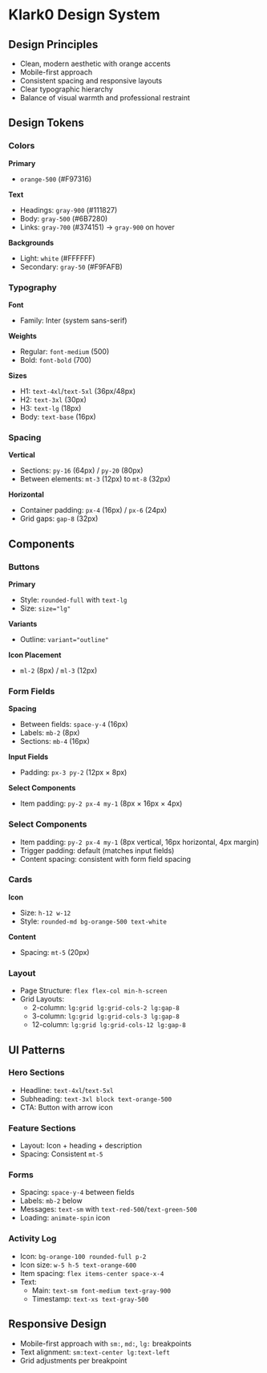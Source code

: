 # Klark0 Design System

## Design Principles

- Clean, modern aesthetic with orange accents
- Mobile-first approach
- Consistent spacing and responsive layouts
- Clear typographic hierarchy
- Balance of visual warmth and professional restraint

## Design Tokens

### Colors

**Primary**

- `orange-500` (#F97316)

**Text**

- Headings: `gray-900` (#111827)
- Body: `gray-500` (#6B7280)
- Links: `gray-700` (#374151) → `gray-900` on hover

**Backgrounds**

- Light: `white` (#FFFFFF)
- Secondary: `gray-50` (#F9FAFB)

### Typography

**Font**

- Family: Inter (system sans-serif)

**Weights**

- Regular: `font-medium` (500)
- Bold: `font-bold` (700)

**Sizes**

- H1: `text-4xl`/`text-5xl` (36px/48px)
- H2: `text-3xl` (30px)
- H3: `text-lg` (18px)
- Body: `text-base` (16px)

### Spacing

**Vertical**

- Sections: `py-16` (64px) / `py-20` (80px)
- Between elements: `mt-3` (12px) to `mt-8` (32px)

**Horizontal**

- Container padding: `px-4` (16px) / `px-6` (24px)
- Grid gaps: `gap-8` (32px)

## Components

### Buttons

**Primary**

- Style: `rounded-full` with `text-lg`
- Size: `size="lg"`

**Variants**

- Outline: `variant="outline"`

**Icon Placement**

- `ml-2` (8px) / `ml-3` (12px)

### Form Fields

**Spacing**

- Between fields: `space-y-4` (16px)
- Labels: `mb-2` (8px)
- Sections: `mb-4` (16px)

**Input Fields**

- Padding: `px-3 py-2` (12px × 8px)

**Select Components**

- Item padding: `py-2 px-4 my-1` (8px × 16px × 4px)

### Select Components

- Item padding: `py-2 px-4 my-1` (8px vertical, 16px horizontal, 4px margin)
- Trigger padding: default (matches input fields)
- Content spacing: consistent with form field spacing

### Cards

**Icon**

- Size: `h-12 w-12`
- Style: `rounded-md bg-orange-500 text-white`

**Content**

- Spacing: `mt-5` (20px)

### Layout

- Page Structure: `flex flex-col min-h-screen`
- Grid Layouts:
  - 2-column: `lg:grid lg:grid-cols-2 lg:gap-8`
  - 3-column: `lg:grid lg:grid-cols-3 lg:gap-8`
  - 12-column: `lg:grid lg:grid-cols-12 lg:gap-8`

## UI Patterns

### Hero Sections

- Headline: `text-4xl`/`text-5xl`
- Subheading: `text-3xl block text-orange-500`
- CTA: Button with arrow icon

### Feature Sections

- Layout: Icon + heading + description
- Spacing: Consistent `mt-5`

### Forms

- Spacing: `space-y-4` between fields
- Labels: `mb-2` below
- Messages: `text-sm` with `text-red-500`/`text-green-500`
- Loading: `animate-spin` icon

### Activity Log

- Icon: `bg-orange-100 rounded-full p-2`
- Icon size: `w-5 h-5 text-orange-600`
- Item spacing: `flex items-center space-x-4`
- Text:
  - Main: `text-sm font-medium text-gray-900`
  - Timestamp: `text-xs text-gray-500`

## Responsive Design

- Mobile-first approach with `sm:`, `md:`, `lg:` breakpoints
- Text alignment: `sm:text-center lg:text-left`
- Grid adjustments per breakpoint
